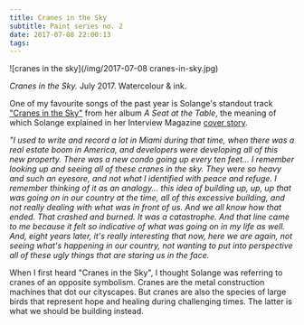 ```yaml
---
title: Cranes in the Sky
subtitle: Paint series no. 2
date: 2017-07-08 22:00:13
tags:
---
```

![cranes in the sky](/img/2017-07-08 cranes-in-sky.jpg)
 
 *Cranes in the Sky.* July 2017. Watercolour & ink. 

One of my favourite songs of the past year is Solange's standout track ["Cranes in the Sky"](https://www.youtube.com/watch?v=S0qrinhNnOM) from her album *A Seat at the Table*, the meaning of which Solange explained in her Interview Magazine [cover story](http://www.interviewmagazine.com/music/solange/#_). 

<cite> "I used to write and record a lot in Miami during that time, when there was a real estate boom in America, and developers were developing all of this new property. There was a new condo going up every ten feet... I remember looking up and seeing all of these cranes in the sky. They were so heavy and such an eyesore, and not what I identified with peace and refuge. I remember thinking of it as an analogy... this idea of building up, up, up that was going on in our country at the time, all of this excessive building, and not really dealing with what was in front of us. And we all know how that ended. That crashed and burned. It was a catastrophe. And that line came to me because it felt so indicative of what was going on in my life as well. And, eight years later, it's really interesting that now, here we are again, not seeing what's happening in our country, not wanting to put into perspective all of these ugly things that are staring us in the face. </cite>

When I first heard "Cranes in the Sky", I thought Solange was referring to cranes of an opposite symbolism. Cranes are the metal construction machines that dot our cityscapes. But cranes are also the species of large birds that represent hope and healing during challenging times. The latter is what we should be building instead. 